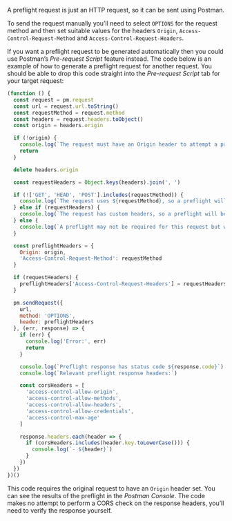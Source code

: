 A preflight request is just an HTTP request, so it can be sent using Postman.

To send the request manually you’ll need to select `OPTIONS` for the request method and then set suitable values for the headers `Origin`, `Access-Control-Request-Method` and `Access-Control-Request-Headers`.

If you want a preflight request to be generated automatically then you could use Postman’s _Pre-request Script_ feature instead. The code below is an example of how to generate a preflight request for another request. You should be able to drop this code straight into the _Pre-request Script_ tab for your target request:

```js
(function () {
  const request = pm.request
  const url = request.url.toString()
  const requestMethod = request.method
  const headers = request.headers.toObject()
  const origin = headers.origin

  if (!origin) {
    console.log(`The request must have an Origin header to attempt a preflight`)
    return
  }

  delete headers.origin

  const requestHeaders = Object.keys(headers).join(', ')

  if (!['GET', 'HEAD', 'POST'].includes(requestMethod)) {
    console.log(`The request uses ${requestMethod}, so a preflight will be required`)
  } else if (requestHeaders) {
    console.log(`The request has custom headers, so a preflight will be required: ${requestHeaders}`)
  } else {
    console.log(`A preflight may not be required for this request but we'll attempt it anyway`)
  }

  const preflightHeaders = {
    Origin: origin,
    'Access-Control-Request-Method': requestMethod
  }

  if (requestHeaders) {
    preflightHeaders['Access-Control-Request-Headers'] = requestHeaders
  }

  pm.sendRequest({
    url,
    method: 'OPTIONS',
    header: preflightHeaders
  }, (err, response) => {
    if (err) {
      console.log('Error:', err)
      return
    }

    console.log(`Preflight response has status code ${response.code}`)
    console.log(`Relevant preflight response headers:`)

    const corsHeaders = [
      'access-control-allow-origin',
      'access-control-allow-methods',
      'access-control-allow-headers',
      'access-control-allow-credentials',
      'access-control-max-age'
    ]

    response.headers.each(header => {
      if (corsHeaders.includes(header.key.toLowerCase())) {
        console.log(`- ${header}`)
      }
    })
  })
})()
```

This code requires the original request to have an `Origin` header set. You can see the results of the preflight in the _Postman Console_. The code makes no attempt to perform a CORS check on the response headers, you’ll need to verify the response yourself.
